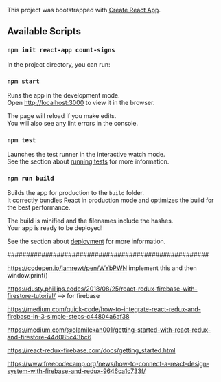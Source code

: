 This project was bootstrapped with [Create React App](https://github.com/facebook/create-react-app).

## Available Scripts

### `npm init react-app count-signs`

In the project directory, you can run:

### `npm start`

Runs the app in the development mode.<br>
Open [http://localhost:3000](http://localhost:3000) to view it in the browser.

The page will reload if you make edits.<br>
You will also see any lint errors in the console.

### `npm test`
 
Launches the test runner in the interactive watch mode.<br>
See the section about [running tests](https://facebook.github.io/create-react-app/docs/running-tests) for more information.

### `npm run build`

Builds the app for production to the `build` folder.<br>
It correctly bundles React in production mode and optimizes the build for the best performance.

The build is minified and the filenames include the hashes.<br>
Your app is ready to be deployed!

See the section about [deployment](https://facebook.github.io/create-react-app/docs/deployment) for more information.

#####################################################

https://codepen.io/iamrewt/pen/WYbPWN implement this and then
window.print()

https://dusty.phillips.codes/2018/08/25/react-redux-firebase-with-firestore-tutorial/  --> for firebase

https://medium.com/quick-code/how-to-integrate-react-redux-and-firebase-in-3-simple-steps-c44804a6af38

https://medium.com/@olamilekan001/getting-started-with-react-redux-and-firestore-44d085c43bc6

https://react-redux-firebase.com/docs/getting_started.html

https://www.freecodecamp.org/news/how-to-connect-a-react-design-system-with-firebase-and-redux-9646ca1c733f/